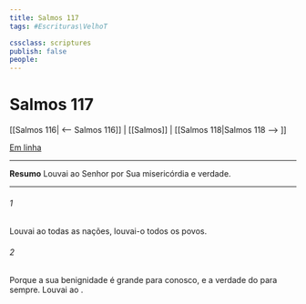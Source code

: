 ```yaml
---
title: Salmos 117
tags: #Escrituras\VelhoT

cssclass: scriptures
publish: false
people:
---
```


# Salmos 117
[[Salmos 116| <-- Salmos 116]] | [[Salmos]] | [[Salmos 118|Salmos 118 --> ]]

[Em linha](https://churchofjesuschrist.org/study/scriptures/ot/ps/117?lang=por)

---
__Resumo__
Louvai ao Senhor por Sua misericórdia e verdade.

---
###### 1 
Louvai ao  todas as nações, louvai-o todos os povos.

###### 2 
Porque a sua benignidade é grande para conosco, e a verdade do   para sempre. Louvai ao .

